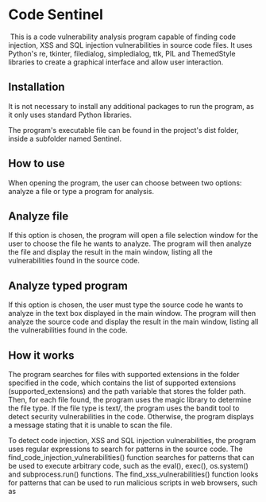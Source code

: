 # Code Sentinel
<img href="https://media.licdn.com/dms/image/D4E22AQETiL6b7cRhpw/feedshare-shrink_800/0/1683300138582?e=1686787200&v=beta&t=eBAjkN19uaHzsFo1C63Kd3IBQg8PtW456YBlQYoZyMo"></img>
This is a code vulnerability analysis program capable of finding code injection, XSS and SQL injection vulnerabilities in source code files. It uses Python's re, tkinter, filedialog, simpledialog, ttk, PIL and ThemedStyle libraries to create a graphical interface and allow user interaction.

## Installation
It is not necessary to install any additional packages to run the program, as it only uses standard Python libraries.

The program's executable file can be found in the project's dist folder, inside a subfolder named Sentinel.

## How to use
When opening the program, the user can choose between two options: analyze a file or type a program for analysis.

## Analyze file
If this option is chosen, the program will open a file selection window for the user to choose the file he wants to analyze. The program will then analyze the file and display the result in the main window, listing all the vulnerabilities found in the source code.

## Analyze typed program
If this option is chosen, the user must type the source code he wants to analyze in the text box displayed in the main window. The program will then analyze the source code and display the result in the main window, listing all the vulnerabilities found in the code.

## How it works
The program searches for files with supported extensions in the folder specified in the code, which contains the list of supported extensions (supported_extensions) and the path variable that stores the folder path. Then, for each file found, the program uses the magic library to determine the file type. If the file type is text/, the program uses the bandit tool to detect security vulnerabilities in the code. Otherwise, the program displays a message stating that it is unable to scan the file.

To detect code injection, XSS and SQL injection vulnerabilities, the program uses regular expressions to search for patterns in the source code. The find_code_injection_vulnerabilities() function searches for patterns that can be used to execute arbitrary code, such as the eval(), exec(), os.system() and subprocess.run() functions. The find_xss_vulnerabilities() function looks for patterns that can be used to run malicious scripts in web browsers, such as <script> and <img> tags with src and onerror attributes. The find_sql_injection_vulnerabilities() function searches for patterns that can be used to inject malicious SQL commands into databases, such as SELECT, DROP TABLE and DELETE FROM keywords. All functions return a list of dictionaries with information about the vulnerabilities found, such as the type of vulnerability, the pattern found and the source code line where the vulnerability was detected.

The find_vulnerabilities() function uses these three functions to search for vulnerabilities of all types after searching for vulnerabilities, the find_vulnerabilities() function stores them in a list and returns that list.

The main() function then takes this list of vulnerabilities and displays them on the screen for the user, along with a warning if no vulnerabilities were found or if an error occurred during runtime.

It is important to remember that this is just a simplified example of a security program. In practice, there are many other types of vulnerabilities that can be exploited and many other techniques that can be used to find them. In addition, it is essential to always keep the program up to date and test it frequently to ensure system security.

Finally, it is important to highlight that information security is a critical issue that must be taken seriously by all companies and organizations. Investing in technologies and professionals specialized in security is essential to guarantee the protection of data and confidential information.

## Limitations
The program only supports detection of the vulnerabilities mentioned above and text files. Binary files will not be analyzed.

## Additional notes
The program uses the bandit package to detect vulnerabilities in text files. Make sure bandit is installed on your system before using the program.





